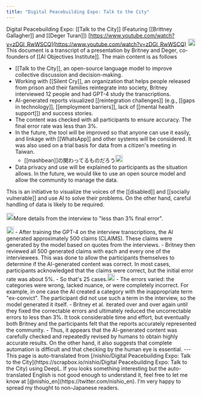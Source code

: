 ```yaml
---
title: "Digital Peacebuilding Expo: Talk to the City"
---
```


Digital Peacebuilding Expo: [[Talk to the City]] (Featuring [[Brittney Gallagher]] and [[Deger Turan]])
[https://www.youtube.com/watch?v=zDGl_RwWSCQ](https://www.youtube.com/watch?v=zDGl_RwWSCQ)
<img src='https://scrapbox.io/api/pages/nishio-en/claude/icon' alt='claude.icon' height="19.5"/>This document is a transcript of a presentation by Britney and Deger, co-founders of [[AI Objectives Institute]]. The main content is as follows
- [[Talk to the City]], an open-source language model to improve collective discussion and decision-making.
- Working with [[Silent Cry]], an organization that helps people released from prison and their families reintegrate into society, Britney interviewed 12 people and had GPT-4 study the transcriptions.
- AI-generated reports visualized [[reintegration challenges]] (e.g., [[gaps in technology]], [[employment barriers]], lack of [[mental health support]]) and success stories.
- The content was checked with all participants to ensure accuracy. The final error rate was less than 3%.
- In the future, the tool will be improved so that anyone can use it easily, and linkage with [[WhatsApp]] and other systems will be considered. It was also used on a trial basis for data from a citizen's meeting in Taiwan.
    - [[mashbean]]の関わってるものだろう<img src='https://scrapbox.io/api/pages/nishio-en/nishio/icon' alt='nishio.icon' height="19.5"/>
- Data privacy and use will be explained to participants as the situation allows. In the future, we would like to use an open source model and allow the community to manage the data.

This is an initiative to visualize the voices of the [[disabled]] and [[socially vulnerable]] and use AI to solve their problems. On the other hand, careful handling of data is likely to be required.

<img src='https://scrapbox.io/api/pages/nishio-en/nishio/icon' alt='nishio.icon' height="19.5"/>More details from the interview to "less than 3% final error".

<img src='https://scrapbox.io/api/pages/nishio-en/claude/icon' alt='claude.icon' height="19.5"/>
- After training the GPT-4 on the interview transcriptions, the AI generated approximately 500 claims (CLAIMS). These claims were generated by the model based on quotes from the interviews.
- Britney then reviewed all 500 generated claims with each and every one of the interviewees. This was done to allow the participants themselves to determine if the AI-generated content was correct. In most cases, participants acknowledged that the claims were correct, but the initial error rate was about 5%.
    - So that's 25 cases.<img src='https://scrapbox.io/api/pages/nishio-en/nishio/icon' alt='nishio.icon' height="19.5"/>
- The errors varied: the categories were wrong, lacked nuance, or were completely incorrect. For example, in one case the AI created a category with the inappropriate term "ex-convict". The participant did not use such a term in the interview, so the model generated it itself.
- Britney et al. iterated over and over again until they fixed the correctable errors and ultimately reduced the uncorrectable errors to less than 3%. It took considerable time and effort, but eventually both Britney and the participants felt that the reports accurately represented the community.
- Thus, it appears that the AI-generated content was carefully checked and repeatedly revised by humans to obtain highly accurate results. On the other hand, it also suggests that complete automation is difficult and that checking by the human eye is essential.
---
This page is auto-translated from [/nishio/Digital Peacebuilding Expo: Talk to the City](https://scrapbox.io/nishio/Digital Peacebuilding Expo: Talk to the City) using DeepL. If you looks something interesting but the auto-translated English is not good enough to understand it, feel free to let me know at [@nishio_en](https://twitter.com/nishio_en). I'm very happy to spread my thought to non-Japanese readers.